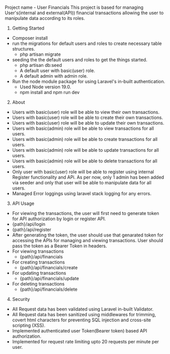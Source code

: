 Project name - User Financials
This project is based for managing User's(internal and external(API)) financial transactions allowing the user to manipulate data according to its roles.

1. Getting Started
 - Composer install
 - run the migrations for default users and roles to create necessary table structures.
   - php artisan migrate
 - seeding the the default users and roles to get the things started.
   - php artisan db:seed
    - A default user with basic(user) role.
    - A default admin with admin role.
 - Run the node module package for using Laravel's in-built authentication.
   - Used Node version 19.0. 
   - npm install and npm run dev

2. About
 - Users with basic(user) role will be able to view their own transactions.
 - Users with basic(user) role will be able to create their own transactions.
 - Users with basic(user) role will be able to update their own transactions.
 - Users with basic(admin) role will be able to view transactions for all users.
 - Users with basic(admin) role will be able to create transactions for all users.
 - Users with basic(admin) role will be able to update transactions for all users.
 - Users with basic(admin) role will be able to delete transactions for all users.
 - Only user with basic(user) role will be able to register using internal Register functionality and APi. As per now, only 1 admin has been added via seeder and only that user will be able to manipulate data for all users.
 - Managed Error loggings using laravel stack logging for any errors.

3. API Usage
 - For viewing the transactions, the user will first need to generate token for API authorization by login or register API.
  - {path}/api/login
  - {path}/api/register
 - After generating the token, the user should use that genarated token for accessing the APIs for managing and viewing transactions. User should pass the token as a Bearer Token in headers.
  - For viewing transactions
    - {path}/api/financials
  - For creating transactions  
    - {path}/api/financials/create
  - For updating transactions
    - {path}/api/financials/update
  - For deleting transactions
    - {path}/api/financials/delete

4. Security
 - All Request data has been validated using Laravel in-built Validator.
 - All Request data has been sanitized using middlewares for trimming, covert html characters for preventing SQL injection and cross-site scripting (XSS).
 - Implemented authenticated user Token(Bearer token) based API authorization.
 - Implemented for request rate limiting upto 20 requests per minute per user. 
